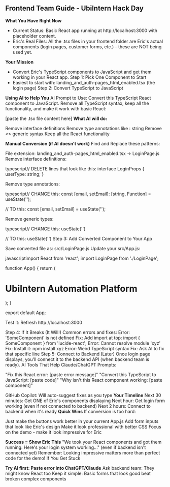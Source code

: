 ## Frontend Team Guide - UbiIntern Hack Day
**What You Have Right Now**
- Current Status: Basic React app running at http://localhost:3000 with placeholder content.
- Eric's Real Files: All the .tsx files in your frontend folder are Eric's actual components (login pages, customer forms, etc.) - these are NOT being used yet.

**Your Mission**
- Convert Eric's TypeScript components to JavaScript and get them working in your React app.
Step 1: Pick One Component to Start
- Easiest to start with: landing_and_auth-pages_html_enabled.tsx (the login page)
Step 2: Convert TypeScript to JavaScript

**Using AI to Help You**
AI Prompt to Use:
Convert this TypeScript React component to JavaScript. Remove all TypeScript syntax, keep all the functionality, and make it work with basic React:

[paste the .tsx file content here]
**What AI will do:**

Remove interface definitions
Remove type annotations like : string
Remove <> generic syntax
Keep all the React functionality

**Manual Conversion (if AI doesn't work)**
Find and Replace these patterns:

File extension: landing_and_auth-pages_html_enabled.tsx → LoginPage.js
Remove interface definitions:

typescript// DELETE lines that look like this:
interface LoginProps {
  userType: string;
}

Remove type annotations:

typescript// CHANGE this:
const [email, setEmail]: [string, Function] = useState('');

// TO this:
const [email, setEmail] = useState('');

Remove generic types:

typescript// CHANGE this:
useState<string>('')

// TO this:
useState('')
Step 3: Add Converted Component to Your App

Save converted file as: src/LoginPage.js
Update your src/App.js:

javascriptimport React from 'react';
import LoginPage from './LoginPage';

function App() {
  return (
    <div>
      <h1>UbiIntern Automation Platform</h1>
      <LoginPage />
    </div>
  );
}

export default App;

Test it: Refresh http://localhost:3000

Step 4: If It Breaks (It Will!)
Common errors and fixes:
Error: 'SomeComponent' is not defined
Fix: Add import at top: import { SomeComponent } from 'lucide-react';
Error: Cannot resolve module 'xyz'
Fix: Install it: npm install xyz
Error: Weird TypeScript syntax
Fix: Ask AI to fix that specific line
Step 5: Connect to Backend (Later)
Once login page displays, you'll connect it to the backend API (when backend team is ready).
AI Tools That Help
Claude/ChatGPT Prompts:

"Fix this React error: [paste error message]"
"Convert this TypeScript to JavaScript: [paste code]"
"Why isn't this React component working: [paste component]"

GitHub Copilot: Will auto-suggest fixes as you type
**Your Timeline**
Next 30 minutes: Get ONE of Eric's components displaying
Next hour: Get login form working (even if not connected to backend)
Next 2 hours: Connect to backend when it's ready
**Quick Wins**
If conversion is too hard:

Just make the buttons work better in your current App.js
Add form inputs that look like Eric's design
Make it look professional with better CSS
Focus on the demo - make it look impressive for Eric

**Success = Show Eric This**
"We took your React components and got them running. Here's your login system working..." (even if backend isn't connected yet)
Remember: Looking impressive matters more than perfect code for the demo!
If You Get Stuck

**Try AI first: Paste error into ChatGPT/Claude**
Ask backend team: They might know React too
Keep it simple: Basic forms that look good beat broken complex components